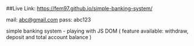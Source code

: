 ##Live Link: https://fem97.github.io/simple-banking-system/

mail: abc@gmail.com
pass: abc123

simple banking system - playing with JS DOM ( feature available: withdraw, deposit and total account balance )

